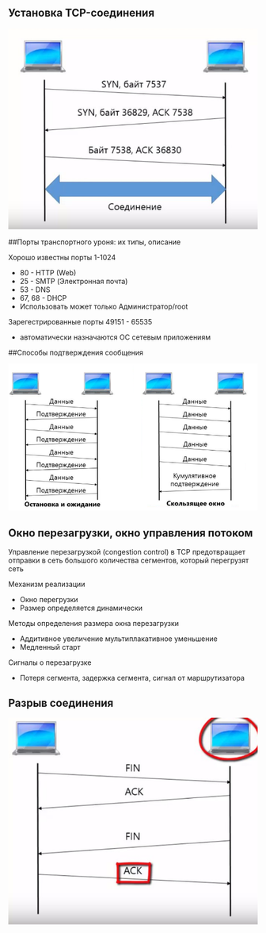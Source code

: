 ## Установка TCP-соединения

![tcp1](tcp1.png)

##Порты транспортного уроня: их типы, описание

Хорошо известны порты 1-1024

- 80 - HTTP (Web)
- 25 - SMTP (Электронная почта)
- 53 - DNS
- 67, 68 - DHCP
- Использовать может только Администратор/root

Зарегестрированные порты 49151 - 65535

- автоматически назначаются ОС сетевым приложениям

##Способы подтверждения сообщения

![tcp2](tcp2.png)

## Окно перезагрузки, окно управления потоком

Управление перезагрузкой (congestion control) в TCP предотвращает отправки в сеть большого количества сегментов, который перегрузят сеть

Механизм реализации

- Окно перегрузки
- Размер определяется динамически

Методы определения размера окна перезагрузки

- Аддитивное увеличение мультиплакативное уменьшение
- Медленный старт

Сигналы о перезагрузке

- Потеря сегмента, задержка сегмента, сигнал от маршрутизатора

## Разрыв соединения

![tcp1](tcp3.png)